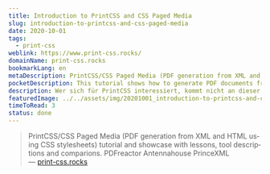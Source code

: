 ```yaml
---
title: Introduction to PrintCSS and CSS Paged Media
slug: introduction-to-printcss-and-css-paged-media
date: 2020-10-01
tags:
  - print-css
weblink: https://www.print-css.rocks/
domainName: print-css.rocks
bookmarkLang: en
metaDescription: PrintCSS/CSS Paged Media (PDF generation from XML and HTML using CSS stylesheets) tutorial and showcase with lessons, tool descriptions and comparions. PDFreactor Antennahouse PrinceXML
pocketDescription: This tutorial shows how to generate PDF documents from XML/HTML using the "CSS Paged Media" approach, whereby the complete styling and layout information is kept in cascading stylesheets (CSS).
description: Wer sich für PrintCSS interessiert, kommt nicht an dieser Gegenüberstellung der bekanntesten Lösungen vorbei.
featuredImage: ../../assets/img/20201001_introduction-to-printcss-and-css-paged-media_screenshot.png
timeToRead: 3
status: done
---
```

<blockquote lang="en">PrintCSS/CSS Paged Media (PDF generation from XML and HTML using CSS stylesheets) tutorial and showcase with lessons, tool descriptions and comparions. PDFreactor Antennahouse PrinceXML
<footer>— <a href="https://www.print-css.rocks/">print-css.rocks</a></footer></blockquote>
